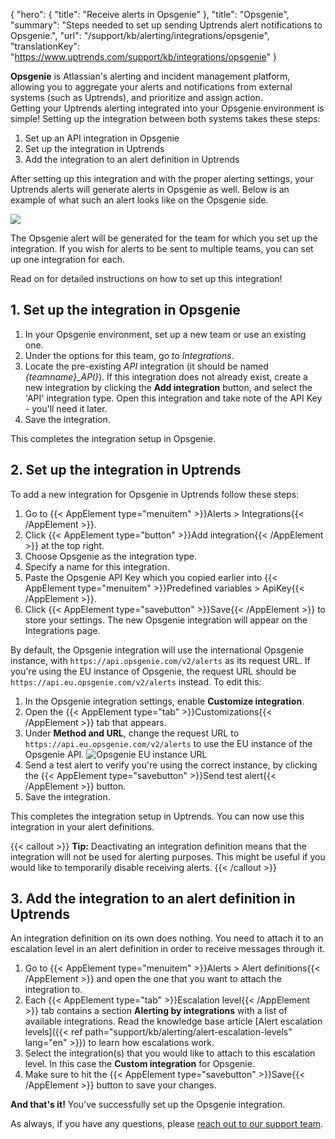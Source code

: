 {
  "hero": {
    "title": "Receive alerts in Opsgenie"
  },
  "title": "Opsgenie",
  "summary": "Steps needed to set up sending Uptrends alert notifications to Opsgenie.",
  "url": "/support/kb/alerting/integrations/opsgenie",
  "translationKey": "https://www.uptrends.com/support/kb/integrations/opsgenie" 
}

**Opsgenie** is Atlassian's alerting and incident management platform, allowing you to aggregate your alerts and notifications from external systems (such as Uptrends), and prioritize and assign action.  
Getting your Uptrends alerting integrated into your Opsgenie environment is simple! Setting up the integration between both systems takes these steps:

1.  Set up an API integration in Opsgenie
2.  Set up the integration in Uptrends
3.  Add the integration to an alert definition in Uptrends

After setting up this integration and with the proper alerting settings, your Uptrends alerts will generate alerts in Opsgenie as well. Below is an example of what such an alert looks like on the Opsgenie side.

![](/img/content/848ce01f-0e91-4b6e-86ed-336ceb1945ef.png)

The Opsgenie alert will be generated for the team for which you set up the integration. If you wish for alerts to be sent to multiple teams, you can set up one integration for each.

Read on for detailed instructions on how to set up this integration!

## 1. Set up the integration in Opsgenie

1.  In your Opsgenie environment, set up a new team or use an existing one.
2.  Under the options for this team, go to *Integrations*.
3.  Locate the pre-existing *API* integration (it should be named *{teamname}\_API}*). If this integration does not already exist, create a new integration by clicking the **Add integration** button, and select the 'API' integration type. Open this integration and take note of the API Key - you'll need it later.
4.  Save the integration.

This completes the integration setup in Opsgenie.

## 2. Set up the integration in Uptrends

To add a new integration for Opsgenie in Uptrends follow these steps:

1.  Go to {{< AppElement type="menuitem" >}}Alerts > Integrations{{< /AppElement >}}.
2.  Click {{< AppElement type="button" >}}Add integration{{< /AppElement >}} at the top right.
3.  Choose Opsgenie as the integration type.
4.  Specify a name for this integration.
5.  Paste the Opsgenie API Key which you copied earlier into {{< AppElement type="menuitem" >}}Predefined variables > ApiKey{{< /AppElement >}}.
6.  Click {{< AppElement type="savebutton" >}}Save{{< /AppElement >}} to store your settings. The new Opsgenie integration will appear on the Integrations page.

By default, the Opsgenie integration will use the international Opsgenie instance, with `https://api.opsgenie.com/v2/alerts` as its request URL. If you're using the EU instance of Opsgenie, the request URL should be `https://api.eu.opsgenie.com/v2/alerts` instead. To edit this:

1. In the Opsgenie integration settings, enable **Customize integration**. 
2. Open the {{< AppElement type="tab" >}}Customizations{{< /AppElement >}} tab that appears.
3. Under **Method and URL**, change the request URL to `https://api.eu.opsgenie.com/v2/alerts` to use the EU instance of the Opsgenie API.
![Opsgenie EU instance URL](/img/content/scr-opsgenie-eu-instance.png)
4. Send a test alert to verify you're using the correct instance, by clicking the {{< AppElement type="savebutton" >}}Send test alert{{< /AppElement >}} button.
5. Save the integration. 

This completes the integration setup in Uptrends. You can now use this integration in your alert definitions.

{{< callout >}}
**Tip:** Deactivating an integration definition means that the integration will not be used for alerting purposes. This might be useful if you would like to temporarily disable receiving alerts.
{{< /callout >}}

## 3. Add the integration to an alert definition in Uptrends

An integration definition on its own does nothing. You need to attach it to an escalation level in an alert definition in order to receive messages through it.

1.  Go to {{< AppElement type="menuitem" >}}Alerts > Alert definitions{{< /AppElement >}} and open the one that you want to attach the integration to.
2.  Each {{< AppElement type="tab" >}}Escalation level{{< /AppElement >}} tab contains a section **Alerting by integrations** with a list of available integrations. Read the knowledge base article [Alert escalation levels]({{< ref path="support/kb/alerting/alert-escalation-levels" lang="en" >}}) to learn how escalations work.
3.  Select the integration(s) that you would like to attach to this escalation level. In this case the **Custom integration** for Opsgenie. 
4.  Make sure to hit the {{< AppElement type="savebutton" >}}Save{{< /AppElement >}} button to save your changes.

**And that's it!** You've successfully set up the Opsgenie integration.

As always, if you have any questions, please [reach out to our support team](/contact).
